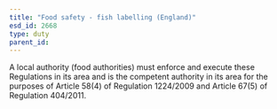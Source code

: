 ```yaml
---
title: "Food safety - fish labelling (England)"
esd_id: 2668
type: duty
parent_id:  
---
```


A local authority (food authorities) must enforce and execute these Regulations in its area and is the competent authority in its area for the purposes of Article 58(4) of Regulation 1224/2009 and Article 67(5) of Regulation 404/2011.

